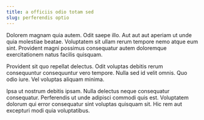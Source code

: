 ```yaml
---
title: a officiis odio totam sed
slug: perferendis optio
---
```


Dolorem magnam quia autem. Odit saepe illo. Aut aut aut aperiam ut unde quia molestiae beatae. Voluptatem sit ullam rerum tempore nemo atque eum sint. Provident magni possimus consequatur autem doloremque exercitationem natus facilis quisquam.

Provident sit quo repellat delectus. Odit voluptas debitis rerum consequuntur consequuntur vero tempore. Nulla sed id velit omnis. Quo odio iure. Vel voluptas aliquam minima.

Ipsa ut nostrum debitis ipsam. Nulla delectus neque consequatur consequatur. Perferendis ut unde adipisci commodi quis est. Voluptatem dolorum qui error consequatur sint voluptas quisquam sit. Hic rem aut excepturi modi quia voluptatibus.
